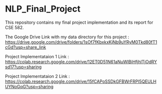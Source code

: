 # NLP_Final_Project
This repository contains my final project implementation and its report for CSE 582. 

The Google Drive Link with my data directory for this project : https://drive.google.com/drive/folders/1sOf7fKbxkxKjNb9uYRyM0Tkd80fT1cGd?usp=share_link

Project Implementataion 1 Link : https://colab.research.google.com/drive/12ET0D51N61aNuWIBiHfjhlTjOdRYsd17?usp=sharing

Project Implementataion 2 Link : https://colab.research.google.com/drive/15fCAPoSSDkGFBWrFRPl5QEULHUYNoGqG?usp=sharing

